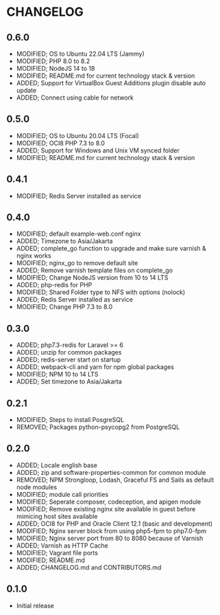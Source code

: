# CHANGELOG

## 0.6.0

- MODIFIED; OS to Ubuntu 22.04 LTS (Jammy)
- MODIFIED; PHP 8.0 to 8.2
- MODIFIED; NodeJS 14 to 18
- MODIFIED; README.md for current technology stack & version
- ADDED; Support for VirtualBox Guest Additions plugin disable auto update
- ADDED; Connect using cable for network

## 0.5.0

- MODIFIED; OS to Ubuntu 20.04 LTS (Focal)
- MODIFIED; OCI8 PHP 7.3 to 8.0
- ADDED; Support for Windows and Unix VM synced folder
- MODIFIED; README.md for current technology stack & version

## 0.4.1

- MODIFIED; Redis Server installed as service

## 0.4.0

- MODIFIED; default example-web.conf nginx
- ADDED; Timezone to Asia/Jakarta
- ADDED; complete_go function to upgrade and make sure varnish & nginx works
- MODIFIED; nginx_go to remove default site
- ADDED; Remove varnish template files on complete_go
- MODIFIED; Change NodeJS version from 10 to 14 LTS
- ADDED; php-redis for PHP
- MODIFIED; Shared Folder type to NFS with options (nolock)
- ADDED; Redis Server installed as service
- MODIFIED; Change PHP 7.3 to 8.0

## 0.3.0

- ADDED; php7.3-redis for Laravel >= 6
- ADDED; unzip for common packages
- ADDED; redis-server start on startup
- ADDED; webpack-cli and yarn for npm global packages
- MODIFIED; NPM 10 to 14 LTS
- ADDED; Set timezone to Asia/Jakarta

## 0.2.1

- MODIFIED; Steps to install PosgreSQL
- REMOVED; Packages python-psycopg2 from PostgreSQL

## 0.2.0

- ADDED; Locale english base
- ADDED; zip and software-properties-common for common module
- REMOVED; NPM Strongloop, Lodash, Graceful FS and Sails as default node modules
- MODIFIED; module call priorities
- MODIFIED; Seperate composer, codeception, and apigen module
- MODIFIED; Remove existing nginx site available in guest before mimicing host sites available
- ADDED; OCI8 for PHP and Oracle Client 12.1 (basic and development)
- MODIFIED; Nginx server block from using php5-fpm to php7.0-fpm
- MODIFIED; Nginx server port from 80 to 8080 because of Varnish
- ADDED; Varnish as HTTP Cache
- MODIFIED; Vagrant file ports
- MODIFIED; README.md
- ADDED; CHANGELOG.md and CONTRIBUTORS.md

## 0.1.0

- Initial release